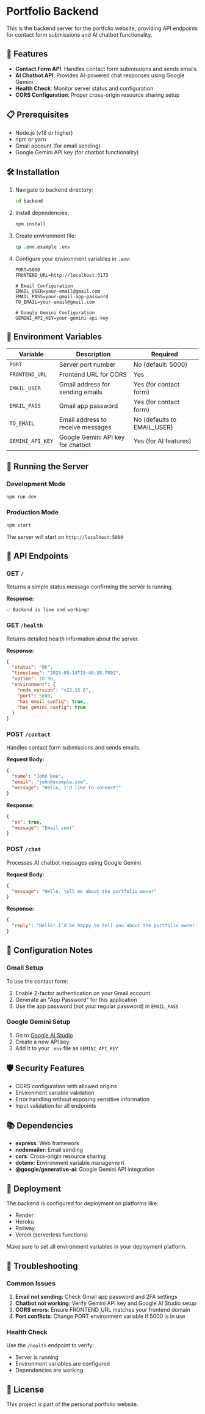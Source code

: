 # Portfolio Backend

This is the backend server for the portfolio website, providing API endpoints for contact form submissions and AI chatbot functionality.

## 🚀 Features

- **Contact Form API**: Handles contact form submissions and sends emails
- **AI Chatbot API**: Provides AI-powered chat responses using Google Gemini
- **Health Check**: Monitor server status and configuration
- **CORS Configuration**: Proper cross-origin resource sharing setup

## 📋 Prerequisites

- Node.js (v18 or higher)
- npm or yarn
- Gmail account (for email sending)
- Google Gemini API key (for chatbot functionality)

## 🛠️ Installation

1. Navigate to backend directory:

   ```bash
   cd backend
   ```

2. Install dependencies:

   ```bash
   npm install
   ```

3. Create environment file:

   ```bash
   cp .env.example .env
   ```

4. Configure your environment variables in `.env`:

   ```env
   PORT=5000
   FRONTEND_URL=http://localhost:5173

   # Email Configuration
   EMAIL_USER=your-email@gmail.com
   EMAIL_PASS=your-gmail-app-password
   TO_EMAIL=your-email@gmail.com

   # Google Gemini Configuration
   GEMINI_API_KEY=your-gemini-api-key
   ```

## 🔑 Environment Variables

| Variable         | Description                       | Required                    |
| ---------------- | --------------------------------- | --------------------------- |
| `PORT`           | Server port number                | No (default: 5000)          |
| `FRONTEND_URL`   | Frontend URL for CORS             | Yes                         |
| `EMAIL_USER`     | Gmail address for sending emails  | Yes (for contact form)      |
| `EMAIL_PASS`     | Gmail app password                | Yes (for contact form)      |
| `TO_EMAIL`       | Email address to receive messages | No (defaults to EMAIL_USER) |
| `GEMINI_API_KEY` | Google Gemini API key for chatbot | Yes (for AI features)       |

## 🚀 Running the Server

### Development Mode

```bash
npm run dev
```

### Production Mode

```bash
npm start
```

The server will start on `http://localhost:5000`

## 📡 API Endpoints

### GET `/`

Returns a simple status message confirming the server is running.

**Response:**

```
✅ Backend is live and working!
```

### GET `/health`

Returns detailed health information about the server.

**Response:**

```json
{
  "status": "OK",
  "timestamp": "2025-09-14T18:46:38.789Z",
  "uptime": 10.98,
  "environment": {
    "node_version": "v22.15.0",
    "port": 5000,
    "has_email_config": true,
    "has_gemini_config": true
  }
}
```

### POST `/contact`

Handles contact form submissions and sends emails.

**Request Body:**

```json
{
  "name": "John Doe",
  "email": "john@example.com",
  "message": "Hello, I'd like to connect!"
}
```

**Response:**

```json
{
  "ok": true,
  "message": "Email sent"
}
```

### POST `/chat`

Processes AI chatbot messages using Google Gemini.

**Request Body:**

```json
{
  "message": "Hello, tell me about the portfolio owner"
}
```

**Response:**

```json
{
  "reply": "Hello! I'd be happy to tell you about the portfolio owner..."
}
```

## 🔧 Configuration Notes

### Gmail Setup

To use the contact form:

1. Enable 2-factor authentication on your Gmail account
2. Generate an "App Password" for this application
3. Use the app password (not your regular password) in `EMAIL_PASS`

### Google Gemini Setup

1. Go to [Google AI Studio](https://makersuite.google.com/app/apikey)
2. Create a new API key
3. Add it to your `.env` file as `GEMINI_API_KEY`

## 🛡️ Security Features

- CORS configuration with allowed origins
- Environment variable validation
- Error handling without exposing sensitive information
- Input validation for all endpoints

## 📚 Dependencies

- **express**: Web framework
- **nodemailer**: Email sending
- **cors**: Cross-origin resource sharing
- **dotenv**: Environment variable management
- **@google/generative-ai**: Google Gemini API integration

## 🚀 Deployment

The backend is configured for deployment on platforms like:

- Render
- Heroku
- Railway
- Vercel (serverless functions)

Make sure to set all environment variables in your deployment platform.

## 🐛 Troubleshooting

### Common Issues

1. **Email not sending**: Check Gmail app password and 2FA settings
2. **Chatbot not working**: Verify Gemini API key and Google AI Studio setup
3. **CORS errors**: Ensure FRONTEND_URL matches your frontend domain
4. **Port conflicts**: Change PORT environment variable if 5000 is in use

### Health Check

Use the `/health` endpoint to verify:

- Server is running
- Environment variables are configured
- Dependencies are working

## 📄 License

This project is part of the personal portfolio website.
